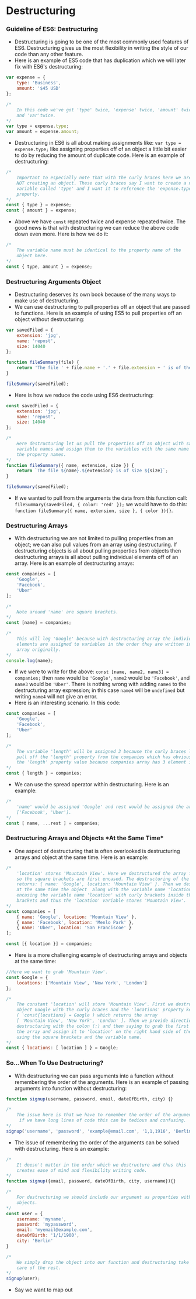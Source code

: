 # Destructuring

### Guideline of ES6: Destructuring

* Destructuring is going to be one of the most commonly used features of ES6. Destructuring gives us the most flexibility in writing the style of our code than any other feature.
* Here is an example of ES5 code that has duplication which we will later fix with ES6's destructuring:

```js
var expense = {
    type: 'Business',
    amount: '$45 USD'
};

/*
    In this code we've got 'type' twice, 'expense' twice, 'amount' twice,
    and 'var'twice.
*/
var type = expense.type;
var amount = expense.amount;
```

* Destructuring in ES6 is all about making assignments like: `var type = expense.type;` like assigning properties off of an object a little bit easier to do by reducing the amount of duplicate code. Here is an example of destructuring:

```js
/*
    Important to especially note that with the curly braces here we are
    NOT creating an object. These curly braces say I want to create a new
    variable called 'type' and I want it to reference the 'expense.type'
    property.
*/
const { type } = expense;
const { amount } = expense;
```

* Above we have `const` repeated twice and expense repeated twice. The good news is that with destructuring we can reduce the above code down even more. Here is how we do it:

```js
/*
    The variable name must be identical to the property name of the
    object here.
*/
const { type, amount } = expense;
```

### Destructuring Arguments Object

* Destructuring deserves its own book because of the many ways to make use of destructuring. 
* We can use destructuring to pull properties off an object that are passed to functions. Here is an example of using ES5 to pull properties off an object without destructuring:

```js
var savedFiled = {
    extension: 'jpg',
    name: 'repost',
    size: 14040
};

function fileSummary(file) {
    return 'The file ' + file.name + '.' + file.extension + ' is of the size ' + file.size;
}

fileSummary(savedFiled);
```

* Here is how we reduce the code using ES6 destructuring:

```js
const savedFiled = {
    extension: 'jpg',
    name: 'repost',
    size: 14040
};

/*
    Here destructuring let us pull the properties off an object with same
    variable names and assign them to the variables with the same name as
    the property names.
*/
function fileSummary({ name, extension, size }) {
    return `The file ${name}.${extension} is of size ${size}`;
}

fileSummary(savedFiled);
```

* If we wanted to pull from the arguments the data from this function call: `fileSummary(savedFiled, { color: 'red' });` we would have to do this: `function fileSummary({ name, extension, size }, { color }){}`.

### Destructuring Arrays

* With destructuring we are not limited to pulling properties from an object; we can also pull values from an array using destructuring. If destructuring objects is all about pulling properties from objects then destructuring arrays is all about pulling individual elements off of an array. Here is an example of destructuring arrays:

```js
const companies = [
    'Google',
    'Facebook',
    'Uber'
];

/*
    Note around 'name' are square brackets.
*/
const [name] = companies;

/*
    This will log 'Google' because with destructuring array the individual
    elements are assigned to variables in the order they are written in the
    array originally.
*/
console.log(name);
```

* If we were to write for the above: `const [name, name2, name3] = companies;` then `name` would be `'Google'`, `name2` would be `'Facebook'`, and `name3` would be `'Uber'`. There is nothing wrong with adding `name4` to the destructuring array expression; in this case `name4` will be `undefined` but writing `name4` will not give an error.
* Here is an interesting scenario. In this code:

```js
const companies = [
    'Google',
    'Facebook',
    'Uber'
];

/*
    The variable 'length' will be assigned 3 because the curly braces literally
    pull off the 'length' property from the companies which has obviously 3 as
    the 'length' property value because companies array has 3 element inside it.
*/
const { length } = companies;
```

* We can use the spread operator within destructuring. Here is an example:

```js
/*
    'name' would be assigned 'Google' and rest would be assigned the array
    ['Facebook', 'Uber'].
*/
const [ name, ...rest ] = companies;
```

### Destructuring Arrays and Objects \*At the Same Time\*

* One aspect of destructuring that is often overlooked is destructuring arrays and object at the same time. Here is an example:

```js
/*
    'location' stores 'Mountain View'. Here we destructured the array first and
    so the square brackets are first encased. The destructuring of the array
    returns: { name: 'Google', location: 'Mountain View' }. Then we destructured
    at the same time the object  along with the variable name 'location' by
    encasing the variable name 'location' with curly brackets inside the square
    brackets and thus the 'location' variable stores 'Mountain View'.    
*/
const companies = [
    { name: 'Google', location: 'Mountain View' },
    { name: 'Facebook', location: 'Menlo Park' },
    { name: 'Uber', location: 'San Franciscoe' }
];

const [{ location }] = companies;
```

* Here is a more challenging example of destructuring arrays and objects at the same time:

```js
//Here we want to grab 'Mountain View'.
const Google = {
    locations: ['Mountain View', 'New York', 'London']
};

/*
    The constant 'location' will store 'Mountain View'. First we destructured the
    object Google with the curly braces and the 'locations' property key 
    ( 'const{locations} = Google ) which returns the array
    [ 'Mountain View', 'New York', 'London' ]. Then we provide directions for the
    destructuring with the colon (:) and then saying to grab the first element in
    the array and assign it to 'location' on the right hand side of the colon
    using the square brackets and the variable name.
*/
const { locations: [ location ] } = Google;
```

### So...When To Use Destructuring?

* With destructuring we can pass arguments into a function without remembering the order of the arguments. Here is an example of passing arguments into function without destructuring:

```js
function signup(username, password, email, dateOfBirth, city) {}

/*
    The issue here is that we have to remember the order of the arguments and
     if we have long lines of code this can be tedious and confusing.
*/
signup('username', 'password', 'example@email.com', '1,1,1916', 'Berlin');
```

* The issue of remembering the order of the arguments can be solved with destructuring. Here is an example:

```js
/*
    It doesn't matter in the order which we destructure and thus this
    creates ease of mind and flexibility writing code.
*/
function signup({email, password, dateOfBirth, city, username}){}

/*
    For destructuring we should include our argument as properties within
    objects.
*/
const user = {
    username: 'myname',
    password: 'mypassword',
    email: 'myemail@example.com',
    dateOfBirth: '1/1/1900',
    city: 'Berlin'
}

/*
    We simply drop the object into our function and destructuring take
    care of the rest.
*/
signup(user);
```

* Say we want to map out



